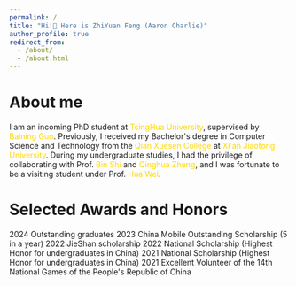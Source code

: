 ```yaml
---
permalink: /
title: "Hi!👋 Here is ZhiYuan Feng (Aaron Charlie)"
author_profile: true
redirect_from: 
  - /about/
  - /about.html
---
```


About me
======

<p>I am an incoming PhD student at <a href="https://www.tsinghua.edu.cn/" style="color:gold; text-decoration:none;">TsingHua University</a>, supervised by <a href="https://www.microsoft.com/en-us/research/people/bainguo/" style="color:gold; text-decoration:none;">Baining Guo</a>. Previously, I received my Bachelor's degree in Computer Science and Technology from the <a href="http://bjb.xjtu.edu.cn/" style="color:gold; text-decoration:none;">Qian Xuesen College</a> at <a href="https://www.xjtu.edu.cn/" style="color:gold; text-decoration:none;">Xi'an Jiaotong University</a>. During my undergraduate studies, I had the privilege of collaborating with Prof. <a href="https://gr.xjtu.edu.cn/en/web/shibin/home" style="color:gold; text-decoration:none;">Bin Shi</a> and <a href="https://www.tongji.edu.cn/info/1122/35385.htm" style="color:gold; text-decoration:none;">Qinghua Zheng</a>, and I was fortunate to be a visiting student under Prof. <a href="https://www.public.asu.edu/~hwei27/" style="color:gold; text-decoration:none;">Hua Wei</a>.</p>



Selected Awards and Honors
======
2024 Outstanding graduates
2023 China Mobile Outstanding Scholarship (5 in a year)
2022 <a href="http://www.ef.xjtu.edu.cn/info/1026/7399.htm" style="text-decoration:none;">JieShan scholarship</a>
2022 National Scholarship (Highest Honor for undergraduates in China)
2021 National Scholarship (Highest Honor for undergraduates in China)
2021 Excellent Volunteer of the 14th National Games of the People's Republic of China